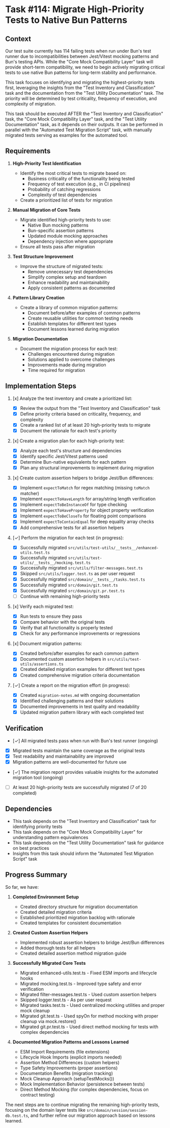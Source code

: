 # Task #114: Migrate High-Priority Tests to Native Bun Patterns

## Context

Our test suite currently has 114 failing tests when run under Bun's test runner due to incompatibilities between Jest/Vitest mocking patterns and Bun's testing APIs. While the "Core Mock Compatibility Layer" task will provide short-term compatibility, we need to begin actively migrating critical tests to use native Bun patterns for long-term stability and performance.

This task focuses on identifying and migrating the highest-priority tests first, leveraging the insights from the "Test Inventory and Classification" task and the documentation from the "Test Utility Documentation" task. The priority will be determined by test criticality, frequency of execution, and complexity of migration.

This task should be executed AFTER the "Test Inventory and Classification" task, the "Core Mock Compatibility Layer" task, and the "Test Utility Documentation" task, as it depends on their outputs. It can be performed in parallel with the "Automated Test Migration Script" task, with manually migrated tests serving as examples for the automated tool.

## Requirements

1. **High-Priority Test Identification**

   - Identify the most critical tests to migrate based on:
     - Business criticality of the functionality being tested
     - Frequency of test execution (e.g., in CI pipelines)
     - Probability of catching regressions
     - Complexity of test dependencies
   - Create a prioritized list of tests for migration

2. **Manual Migration of Core Tests**

   - Migrate identified high-priority tests to use:
     - Native Bun mocking patterns
     - Bun-specific assertion patterns
     - Updated module mocking approaches
     - Dependency injection where appropriate
   - Ensure all tests pass after migration

3. **Test Structure Improvement**

   - Improve the structure of migrated tests:
     - Remove unnecessary test dependencies
     - Simplify complex setup and teardown
     - Enhance readability and maintainability
     - Apply consistent patterns as documented

4. **Pattern Library Creation**

   - Create a library of common migration patterns:
     - Document before/after examples of common patterns
     - Create reusable utilities for common testing needs
     - Establish templates for different test types
     - Document lessons learned during migration

5. **Migration Documentation**
   - Document the migration process for each test:
     - Challenges encountered during migration
     - Solutions applied to overcome challenges
     - Improvements made during migration
     - Time required for migration

## Implementation Steps

1. [x] Analyze the test inventory and create a prioritized list:

   - [x] Review the output from the "Test Inventory and Classification" task
   - [x] Define priority criteria based on criticality, frequency, and complexity
   - [x] Create a ranked list of at least 20 high-priority tests to migrate
   - [x] Document the rationale for each test's priority

2. [x] Create a migration plan for each high-priority test:

   - [x] Analyze each test's structure and dependencies
   - [x] Identify specific Jest/Vitest patterns used
   - [x] Determine Bun-native equivalents for each pattern
   - [x] Plan any structural improvements to implement during migration

3. [x] Create custom assertion helpers to bridge Jest/Bun differences:

   - [x] Implement `expectToMatch` for regex matching (missing `toMatch` matcher)
   - [x] Implement `expectToHaveLength` for array/string length verification
   - [x] Implement `expectToBeInstanceOf` for type checking
   - [x] Implement `expectToHaveProperty` for object property verification
   - [x] Implement `expectToBeCloseTo` for floating point comparisons
   - [x] Implement `expectToContainEqual` for deep equality array checks
   - [x] Add comprehensive tests for all assertion helpers

4. [✓] Perform the migration for each test (in progress):

   - [x] Successfully migrated `src/utils/test-utils/__tests__/enhanced-utils.test.ts`
   - [x] Successfully migrated `src/utils/test-utils/__tests__/mocking.test.ts`
   - [x] Successfully migrated `src/utils/filter-messages.test.ts`
   - [x] Skipped `src/utils/logger.test.ts` as per user request
   - [x] Successfully migrated `src/domain/__tests__/tasks.test.ts` 
   - [x] Successfully migrated `src/domain/git.test.ts`
   - [x] Successfully migrated `src/domain/git.pr.test.ts`
   - [ ] Continue with remaining high-priority tests

5. [x] Verify each migrated test:

   - [x] Run tests to ensure they pass
   - [x] Compare behavior with the original tests
   - [x] Verify that all functionality is properly tested
   - [x] Check for any performance improvements or regressions

6. [x] Document migration patterns:

   - [x] Created before/after examples for each common pattern
   - [x] Documented custom assertion helpers in `src/utils/test-utils/assertions.ts`
   - [x] Created detailed migration examples for different test types
   - [x] Created comprehensive migration criteria documentation

7. [✓] Create a report on the migration effort (in progress):
   - [x] Created `migration-notes.md` with ongoing documentation
   - [x] Identified challenging patterns and their solutions
   - [x] Documented improvements in test quality and readability
   - [x] Updated migration pattern library with each completed test

## Verification

- [✓] All migrated tests pass when run with Bun's test runner (ongoing)
- [x] Migrated tests maintain the same coverage as the original tests
- [x] Test readability and maintainability are improved
- [x] Migration patterns are well-documented for future use
- [✓] The migration report provides valuable insights for the automated migration tool (ongoing)
- [ ] At least 20 high-priority tests are successfully migrated (7 of 20 completed)

## Dependencies

- This task depends on the "Test Inventory and Classification" task for identifying priority tests
- This task depends on the "Core Mock Compatibility Layer" for understanding pattern equivalences
- This task depends on the "Test Utility Documentation" task for guidance on best practices
- Insights from this task should inform the "Automated Test Migration Script" task

## Progress Summary

So far, we have:

1. **Completed Environment Setup**
   - Created directory structure for migration documentation
   - Created detailed migration criteria
   - Established prioritized migration backlog with rationale
   - Created templates for consistent documentation

2. **Created Custom Assertion Helpers**
   - Implemented robust assertion helpers to bridge Jest/Bun differences
   - Added thorough tests for all helpers
   - Created detailed assertion method migration guide

3. **Successfully Migrated Core Tests**
   - Migrated enhanced-utils.test.ts - Fixed ESM imports and lifecycle hooks
   - Migrated mocking.test.ts - Improved type safety and error verification
   - Migrated filter-messages.test.ts - Used custom assertion helpers
   - Skipped logger.test.ts - As per user request
   - Migrated tasks.test.ts - Used centralized mocking utilities and proper mock cleanup
   - Migrated git.test.ts - Used spyOn for method mocking with proper cleanup via mock.restore()
   - Migrated git.pr.test.ts - Used direct method mocking for tests with complex dependencies

4. **Documented Migration Patterns and Lessons Learned**
   - ESM Import Requirements (file extensions)
   - Lifecycle Hook Imports (explicit imports needed)
   - Assertion Method Differences (custom helpers)
   - Type Safety Improvements (proper assertions)
   - Documentation Benefits (migration tracking)
   - Mock Cleanup Approach (setupTestMocks())
   - Mock Implementation Behavior (persistence between tests)
   - Direct Method Mocking (for complex dependencies, focus on contract testing)

The next steps are to continue migrating the remaining high-priority tests, focusing on the domain layer tests like `src/domain/session/session-db.test.ts`, and further refine our migration approach based on lessons learned.
